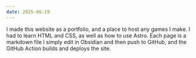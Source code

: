 ```yaml
---
date: 2025-06-19
---
```

I made this website as a portfolio, and a place to host any games I make. I had to learn HTML and CSS, as well as how to use Astro. Each page is a markdown file I simply edit in Obsidian and then push to GitHub, and the GitHub Action builds and deploys the site.